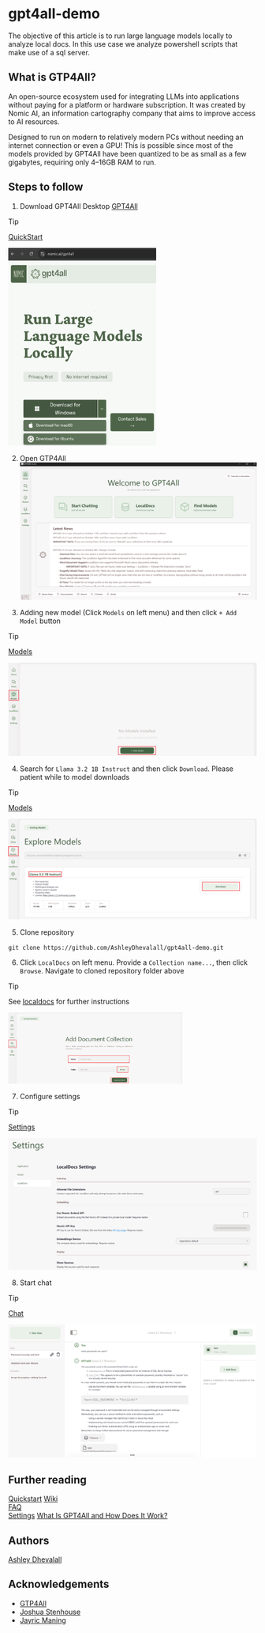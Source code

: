 # gpt4all-demo
The objective of this article is to run large language models locally to analyze local docs. In this use case we analyze powershell scripts that make use of a sql server.

## What is GTP4All?

An open-source ecosystem used for integrating LLMs into applications without paying for a platform or hardware subscription. It was created by Nomic AI, an information cartography company that aims to improve access to AI resources.

Designed to run on modern to relatively modern PCs without needing an internet connection or even a GPU! This is possible since most of the models provided by GPT4All have been quantized to be as small as a few gigabytes, requiring only 4–16GB RAM to run.

## Steps to follow

1. Download GPT4All Desktop [GPT4All](https://www.nomic.ai/gpt4all)
> [!TIP]
> [QuickStart](https://docs.gpt4all.io/gpt4all_desktop/quickstart.html)

<img src="https://github.com/AshleyDhevalall/gpt4all-demo/blob/main/docs/download.png" width="300" height="400">

2. Open GTP4All  
![open_gtp4all](https://github.com/AshleyDhevalall/gpt4all-demo/blob/main/docs/open_gtp4all.png)

3. Adding new model (Click `Models` on left menu) and then click `+ Add Model` button  
> [!TIP]
> [Models](https://docs.gpt4all.io/gpt4all_desktop/models.html)

![add_model](https://github.com/AshleyDhevalall/gpt4all-demo/blob/main/docs/add_model_1.png)

4. Search for `Llama 3.2 1B Instruct` and then click `Download`. Please patient while to model downloads
> [!TIP]
> [Models](https://docs.gpt4all.io/gpt4all_desktop/models.html)

![explore_models](https://github.com/AshleyDhevalall/gpt4all-demo/blob/main/docs/explore_models.png)

5. Clone repository
```
git clone https://github.com/AshleyDhevalall/gpt4all-demo.git
```

6. Click `LocalDocs` on left menu. Provide a `Collection name...`, then click `Browse`. Navigate to cloned repository folder above
> [!TIP]
> See [localdocs](https://docs.gpt4all.io/gpt4all_desktop/localdocs.html) for further instructions 

<img src="https://github.com/AshleyDhevalall/gpt4all-demo/blob/main/docs/add_document_collection.png" style='height: 70%; width: 70%;'>

7. Configure settings
> [!TIP]
> [Settings](https://docs.gpt4all.io/gpt4all_desktop/settings.html)

![settings](https://github.com/AshleyDhevalall/gpt4all-demo/blob/main/docs/settings.png)

8. Start chat
> [!TIP]
> [Chat](https://docs.gpt4all.io/gpt4all_desktop/chats.htmll)

![chat](https://github.com/AshleyDhevalall/gpt4all-demo/blob/main/docs/chat.png)

## Further reading  
[Quickstart](https://docs.gpt4all.io/gpt4all_desktop/quickstart.html#quickstart)
[Wiki](https://github.com/nomic-ai/gpt4all/wiki)  
[FAQ](https://docs.gpt4all.io/gpt4all_help/faq.html)  
[Settings](https://docs.gpt4all.io/gpt4all_desktop/settings.html)
[What Is GPT4All and How Does It Work?](https://www.makeuseof.com/what-is-gpt4all-and-how-does-it-work/)  

## Authors

[Ashley Dhevalall](https://github.com/AshleyDhevalall)

## Acknowledgements

* [GTP4All](<https://www.nomic.ai/gpt4all>)
* [Joshua Stenhouse](<https://virtuallysober.com/2017/07/10/working-with-sql-databases-using-powershell/>)
* [Jayric Maning](<https://www.makeuseof.com/what-is-gpt4all-and-how-does-it-work/>)
